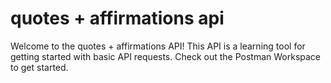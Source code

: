 # quotes + affirmations api
Welcome to the quotes + affirmations API! This API is a learning tool for getting started with basic API requests. Check out the Postman Workspace to get started.
